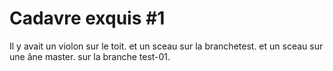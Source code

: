 # Cadavre exquis #1

Il y avait un violon sur le toit.
et un sceau sur la branchetest.
et un sceau sur une âne master.
sur la branche test-01.
